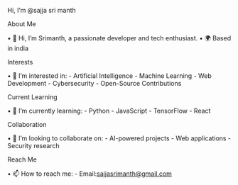 Hi, I’m @sajja sri manth


About Me


•⁠  ⁠👋 Hi, I’m Srimanth, a passionate developer and tech enthusiast.
•⁠  ⁠🌍 Based in india


Interests

•⁠  ⁠👀 I’m interested in:
    - Artificial Intelligence
    - Machine Learning
    - Web Development
    - Cybersecurity
    - Open-Source Contributions


Current Learning

•⁠  ⁠🌱 I’m currently learning:
    - Python
    - JavaScript
    - TensorFlow
    - React


Collaboration


•⁠  ⁠💞️ I’m looking to collaborate on:
    - AI-powered projects
    - Web applications
    - Security research


Reach Me


•⁠  ⁠📫 How to reach me:
    - Email:sajjasrimanth@gmail.com


